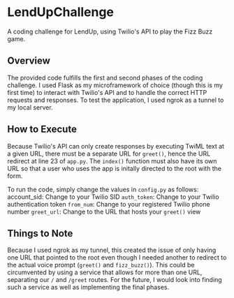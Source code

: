 # LendUpChallenge
A coding challenge for LendUp, using Twilio's API to play the Fizz Buzz game.

## Overview
The provided code fulfills the first and second phases of the coding challenge. I used Flask as my microframework of choice (though this is my first time) to interact with Twilio's API and to handle the correct HTTP requests and responses. To test the application, I used ngrok as a tunnel to my local server. 

## How to Execute
Because Twilio's API can only create responses by executing TwiML text at a given URL, there must be a separate URL for `greet()`, hence the URL redirect at line 23 of `app.py`. The `index()` function must also have its own URL so that a user who uses the app is initally directed to the root with the form.

To run the code, simply change the values in `config.py` as follows:
account_sid: Change to your Twilio SID
`auth_token`: Change to your Twilio authentication token
`from_num`: Change to your registered Twilio phone number
`greet_url`: Change to the URL that hosts your `greet()` view

## Things to Note
Because I used ngrok as my tunnel, this created the issue of only having one URL that pointed to the root even though I needed another to redirect to the actual voice prompt (`greet()` and `fizz_buzz()`). This could be circumvented by using a service that allows for more than one URL, separating our `/` and `/greet` routes. For the future, I would look into finding such a service as well as implementing the final phases.
